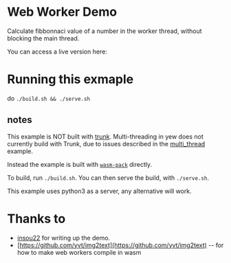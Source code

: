# Web Worker Demo

Calculate fibbonnaci value of a number in the worker thread,
without blocking the main thread.

You can access a live version here:

# Running this exmaple

do `./build.sh && ./serve.sh`

## notes

This example is NOT built with [trunk](https://github.com/thedodd/trunk).
Multi-threading in yew does not currently build with Trunk, due to issues described in the [multi_thread](/examples/multi_thread/README.md) example.

Instead the example is built with [`wasm-pack`](https://rustwasm.github.io/wasm-pack/) directly.

To build, run `./build.sh`.
You can then serve the build, with `./serve.sh`.

This example uses python3 as a server, any alternative will work.

# Thanks to

- [insou22](https://github.com/insou22) for writing up the demo.
- [https://github.com/yvt/img2text](https://github.com/yvt/img2text) -- for how to make web workers compile in wasm
